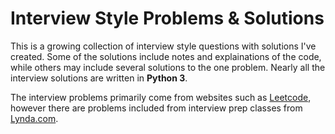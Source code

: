 # Interview Style Problems & Solutions

This is a growing collection of interview style questions with solutions I've created. Some of the solutions include notes and explainations of the code, while others may include several solutions to the one problem. Nearly all the interview solutions are written in **Python 3**. 

The interview problems primarily come from websites such as [Leetcode](https://leetcode.com/), however there are problems included from interview prep classes from [Lynda.com](www.lynda.com). 
